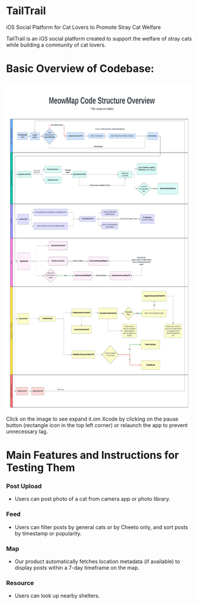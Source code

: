 # TailTrail
iOS Social Platform for Cat Lovers to Promote Stray Cat Welfare

TailTrail is an iOS social platform created to support the welfare of stray cats while building a community of cat lovers.

# Basic Overview of Codebase:
<img src="https://github.com/discotony/TailTrail/blob/main/TailTrail/ReadMeAsset/CodeOverview.png" width="744" height="904"/>
Click on the image to see expand it.om Xcode by clicking on the pause button (rectangle icon in the top left corner) or relaunch the app to prevent unnecessary lag.

# Main Features and Instructions for Testing Them
### Post Upload
   * Users can post photo of a cat from camera app or photo library.
### Feed
   * Users can filter posts by general cats or by Cheeto only, and sort posts by timestamp or popularity.
### Map
   * Our product automatically fetches location metadata (if available) to display posts within a 7-day timeframe on the map.
### Resource
   * Users can look up nearby shelters.
